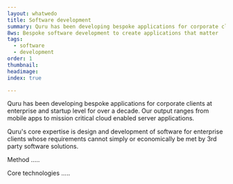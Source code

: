 ```yaml
---
layout: whatwedo
title: Software development
summary: Quru has been developing bespoke applications for corporate clients at enterprise and startup level for over a decade.
8ws: Bespoke software development to create applications that matter
tags:
  - software
  - development
order: 1
thumbnail:
headimage:
index: true

---
```

Quru has been developing bespoke applications for corporate clients at enterprise and startup level for over a decade.  Our output ranges from mobile apps to mission critical cloud enabled server applications.

Quru's core expertise is design and development of software for enterprise clients whose requirements cannot simply or economically be met by 3rd party software solutions.  

Method .....

Core technologies .....
